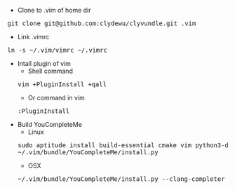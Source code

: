 * Clone to .vim of home dir
<pre>
git clone git@github.com:clydewu/clyvundle.git .vim
</pre>
* Link .vimrc
<pre>
ln -s ~/.vim/vimrc ~/.vimrc
</pre>
* Intall plugin of vim
  * Shell command
  <pre>
  vim +PluginInstall +qall
  </pre>
  * Or command in vim
  <pre>
  :PluginInstall
  </pre>
* Build YouCompleteMe
  * Linux
  <pre>
  sudo aptitude install build-essential cmake vim python3-dev
  ~/.vim/bundle/YouCompleteMe/install.py
  </pre>
  * OSX
  <pre>
  ~/.vim/bundle/YouCompleteMe/install.py --clang-completer
  </pre>
